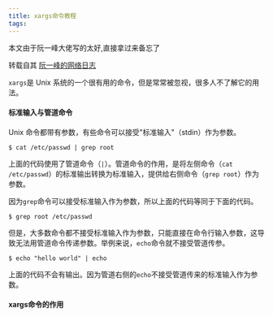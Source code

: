 ```yaml
---
title: xargs命令教程
tags: 
---
```


本文由于阮一峰大佬写的太好,直接拿过来备忘了

转载自其 [阮一峰的网络日志](https://www.ruanyifeng.com/blog/2019/08/xargs-tutorial.html)

`xargs`是 Unix 系统的一个很有用的命令，但是常常被忽视，很多人不了解它的用法。

#### 标准输入与管道命令

Unix 命令都带有参数，有些命令可以接受"标准输入"（stdin）作为参数。

`$ cat /etc/passwd | grep root`

上面的代码使用了管道命令（`|`）。管道命令的作用，是将左侧命令（`cat /etc/passwd`）的标准输出转换为标准输入，提供给右侧命令（`grep root`）作为参数。

因为`grep`命令可以接受标准输入作为参数，所以上面的代码等同于下面的代码。

`$ grep root /etc/passwd`

但是，大多数命令都不接受标准输入作为参数，只能直接在命令行输入参数，这导致无法用管道命令传递参数。举例来说，`echo`命令就不接受管道传参。

`$ echo "hello world" | echo`

上面的代码不会有输出。因为管道右侧的`echo`不接受管道传来的标准输入作为参数。

#### xargs命令的作用

